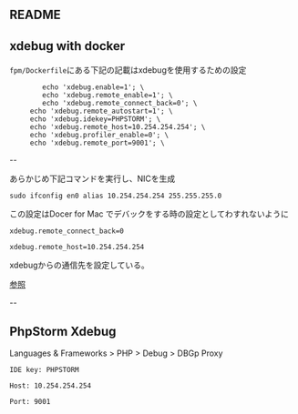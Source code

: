 ## README


## xdebug with docker 

####  

`fpm/Dockerfile`にある下記の記載はxdebugを使用するための設定

```yaml:fpm/Dockerfile
		echo 'xdebug.enable=1'; \
		echo 'xdebug.remote_enable=1'; \
		echo 'xdebug.remote_connect_back=0'; \
	 echo 'xdebug.remote_autostart=1'; \
     echo 'xdebug.idekey=PHPSTORM'; \
     echo 'xdebug.remote_host=10.254.254.254'; \
     echo 'xdebug.profiler_enable=0'; \
     echo 'xdebug.remote_port=9001'; \
```

--

あらかじめ下記コマンドを実行し、NICを生成

`sudo ifconfig en0 alias 10.254.254.254 255.255.255.0`

この設定はDocer for Mac でデバックをする時の設定としてわすれないように

`xdebug.remote_connect_back=0`

`xdebug.remote_host=10.254.254.254`

xdebugからの通信先を設定している。

[参照](https://gist.github.com/chadrien/c90927ec2d160ffea9c4)

--


## PhpStorm Xdebug 

Languages & Frameworks > PHP > Debug > DBGp Proxy

`IDE key: PHPSTORM`

`Host: 10.254.254.254`

`Port: 9001`





